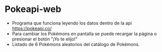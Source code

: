 # Pokeapi-web
- Programa que funciona leyendo los datos dentro de la api https://pokeapi.co/
- Para cambiar los Pokémons en pantalla se puede recargar la página o presionar el botón "¡Yo te elijo!"
- Listado de 6 Pokémons aleatorios del catálogo de Pokémons.

